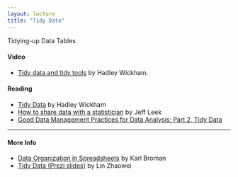 ```yaml
---
layout: lecture
title: "Tidy Data"
---
```


<p class="message">
  Tidying-up Data Tables
</p>

<h4>
	<span class="fa fa-youtube-play fa-lg main-list-item-icon"></span>
	Video
</h4>

- [Tidy data and tidy tools](https://vimeo.com/33727555) by Hadley Wickham.


<h4>
	<span class="fa fa-book fa-lg main-list-item-icon"></span>
	Reading
</h4>

- [Tidy Data](http://vita.had.co.nz/papers/tidy-data.pdf) by Hadley Wickham
- [How to share data with a statistician](https://github.com/jtleek/datasharing) by Jeff Leek
- [Good Data Management Practices for Data Analysis: Part 2, Tidy Data](http://www.prometheusresearch.com/good-data-management-practices-for-data-analysis-tidy-data-part-2/)


------


<h4>
	<span class="fa fa-info-circle fa-lg main-list-item-icon"></span>
	More Info
</h4>

- [Data Organization in Spreadsheets](http://kbroman.org/dataorg/) by Karl Broman
- [Tidy Data (Prezi slides)](https://prezi.com/rir76nq3v4z-/tidy-data/) by Lin Zhaowei

